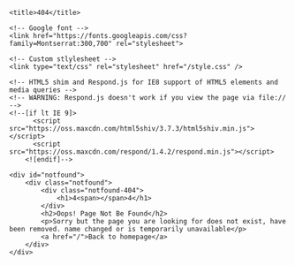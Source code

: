 
<!DOCTYPE html>
<html lang="en">

<head>
	<meta charset="utf-8">
	<meta http-equiv="X-UA-Compatible" content="IE=edge">
	<meta name="viewport" content="width=device-width, initial-scale=1">
	<!-- The above 3 meta tags *must* come first in the head; any other head content must come *after* these tags -->

	<title>404</title>

	<!-- Google font -->
	<link href="https://fonts.googleapis.com/css?family=Montserrat:300,700" rel="stylesheet">

	<!-- Custom stlylesheet -->
	<link type="text/css" rel="stylesheet" href="/style.css" />

	<!-- HTML5 shim and Respond.js for IE8 support of HTML5 elements and media queries -->
	<!-- WARNING: Respond.js doesn't work if you view the page via file:// -->
	<!--[if lt IE 9]>
		  <script src="https://oss.maxcdn.com/html5shiv/3.7.3/html5shiv.min.js"></script>
		  <script src="https://oss.maxcdn.com/respond/1.4.2/respond.min.js"></script>
		<![endif]-->

</head>

<body>

	<div id="notfound">
		<div class="notfound">
			<div class="notfound-404">
				<h1>4<span></span>4</h1>
			</div>
			<h2>Oops! Page Not Be Found</h2>
			<p>Sorry but the page you are looking for does not exist, have been removed. name changed or is temporarily unavailable</p>
			<a href="/">Back to homepage</a>
		</div>
	</div>

</body>

</html>
